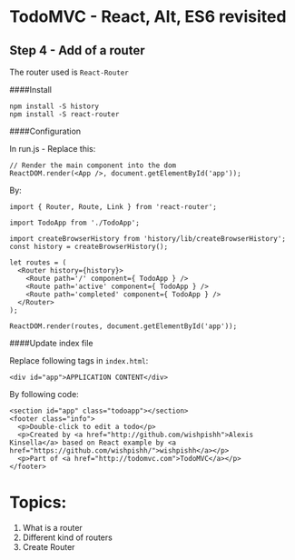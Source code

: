 
# TodoMVC - React, Alt, ES6 revisited


## Step 4 - Add of a router

The router used is `React-Router`

####Install
``` 
npm install -S history
npm install -S react-router
``` 

####Configuration

In run.js - Replace this:

```
// Render the main component into the dom
ReactDOM.render(<App />, document.getElementById('app'));
```

By:

```
import { Router, Route, Link } from 'react-router';

import TodoApp from './TodoApp';

import createBrowserHistory from 'history/lib/createBrowserHistory';
const history = createBrowserHistory();

let routes = (
  <Router history={history}>
    <Route path='/' component={ TodoApp } />
    <Route path='active' component={ TodoApp } />
    <Route path='completed' component={ TodoApp } />
  </Router>
);

ReactDOM.render(routes, document.getElementById('app'));
```

####Update index file

Replace following tags in `index.html`:

```
<div id="app">APPLICATION CONTENT</div>
```

By following code:

```
<section id="app" class="todoapp"></section>
<footer class="info">
  <p>Double-click to edit a todo</p>
  <p>Created by <a href="http://github.com/wishpishh">Alexis Kinsella</a> based on React example by <a href="https://github.com/wishpishh/">wishpishh</a></p>
  <p>Part of <a href="http://todomvc.com">TodoMVC</a></p>
</footer>
```

# Topics:

1. What is a router
2. Different kind of routers
3. Create Router
